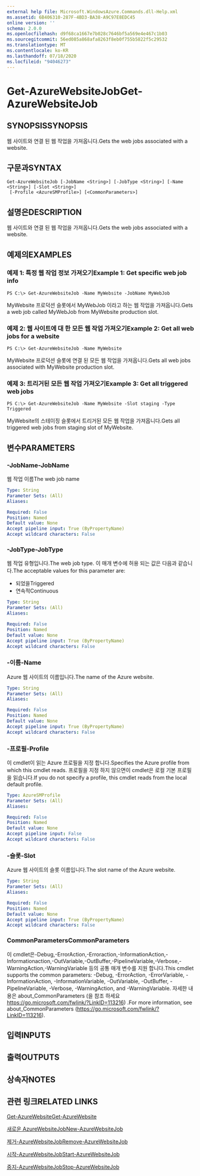 ```yaml
---
external help file: Microsoft.WindowsAzure.Commands.dll-Help.xml
ms.assetid: 6B406310-287F-4BD3-BA38-A9C97E8EDC45
online version: ''
schema: 2.0.0
ms.openlocfilehash: d9f68ca1667e7b028c7646bf5a569e4e467c1b03
ms.sourcegitcommit: 56ed085a868afa8263f8eb0f755b5822f5c29532
ms.translationtype: MT
ms.contentlocale: ko-KR
ms.lasthandoff: 07/18/2020
ms.locfileid: "94046273"
---
```

# <span data-ttu-id="22ef6-101">Get-AzureWebsiteJob</span><span class="sxs-lookup"><span data-stu-id="22ef6-101">Get-AzureWebsiteJob</span></span>

## <span data-ttu-id="22ef6-102">SYNOPSIS</span><span class="sxs-lookup"><span data-stu-id="22ef6-102">SYNOPSIS</span></span>
<span data-ttu-id="22ef6-103">웹 사이트와 연결 된 웹 작업을 가져옵니다.</span><span class="sxs-lookup"><span data-stu-id="22ef6-103">Gets the web jobs associated with a website.</span></span>

## <span data-ttu-id="22ef6-104">구문과</span><span class="sxs-lookup"><span data-stu-id="22ef6-104">SYNTAX</span></span>

```
Get-AzureWebsiteJob [-JobName <String>] [-JobType <String>] [-Name <String>] [-Slot <String>]
 [-Profile <AzureSMProfile>] [<CommonParameters>]
```

## <span data-ttu-id="22ef6-105">설명은</span><span class="sxs-lookup"><span data-stu-id="22ef6-105">DESCRIPTION</span></span>
<span data-ttu-id="22ef6-106">웹 사이트와 연결 된 웹 작업을 가져옵니다.</span><span class="sxs-lookup"><span data-stu-id="22ef6-106">Gets the web jobs associated with a website.</span></span>

## <span data-ttu-id="22ef6-107">예제의</span><span class="sxs-lookup"><span data-stu-id="22ef6-107">EXAMPLES</span></span>

### <span data-ttu-id="22ef6-108">예제 1: 특정 웹 작업 정보 가져오기</span><span class="sxs-lookup"><span data-stu-id="22ef6-108">Example 1: Get specific web job info</span></span>
```
PS C:\> Get-AzureWebsiteJob -Name MyWebsite -JobName MyWebJob
```

<span data-ttu-id="22ef6-109">MyWebsite 프로덕션 슬롯에서 MyWebJob 이라고 하는 웹 작업을 가져옵니다.</span><span class="sxs-lookup"><span data-stu-id="22ef6-109">Gets a web job called MyWebJob from MyWebsite production slot.</span></span>

### <span data-ttu-id="22ef6-110">예제 2: 웹 사이트에 대 한 모든 웹 작업 가져오기</span><span class="sxs-lookup"><span data-stu-id="22ef6-110">Example 2: Get all web jobs for a website</span></span>
```
PS C:\> Get-AzureWebsiteJob -Name MyWebsite
```

<span data-ttu-id="22ef6-111">MyWebsite 프로덕션 슬롯에 연결 된 모든 웹 작업을 가져옵니다.</span><span class="sxs-lookup"><span data-stu-id="22ef6-111">Gets all web jobs associated with MyWebsite production slot.</span></span>

### <span data-ttu-id="22ef6-112">예제 3: 트리거된 모든 웹 작업 가져오기</span><span class="sxs-lookup"><span data-stu-id="22ef6-112">Example 3: Get all triggered web jobs</span></span>
```
PS C:\> Get-AzureWebsiteJob -Name MyWebsite -Slot staging -Type Triggered
```

<span data-ttu-id="22ef6-113">MyWebsite의 스테이징 슬롯에서 트리거된 모든 웹 작업을 가져옵니다.</span><span class="sxs-lookup"><span data-stu-id="22ef6-113">Gets all triggered web jobs from staging slot of MyWebsite.</span></span>

## <span data-ttu-id="22ef6-114">변수</span><span class="sxs-lookup"><span data-stu-id="22ef6-114">PARAMETERS</span></span>

### <span data-ttu-id="22ef6-115">-JobName</span><span class="sxs-lookup"><span data-stu-id="22ef6-115">-JobName</span></span>
<span data-ttu-id="22ef6-116">웹 작업 이름</span><span class="sxs-lookup"><span data-stu-id="22ef6-116">The web job name</span></span>

```yaml
Type: String
Parameter Sets: (All)
Aliases: 

Required: False
Position: Named
Default value: None
Accept pipeline input: True (ByPropertyName)
Accept wildcard characters: False
```

### <span data-ttu-id="22ef6-117">-JobType</span><span class="sxs-lookup"><span data-stu-id="22ef6-117">-JobType</span></span>
<span data-ttu-id="22ef6-118">웹 작업 유형입니다.</span><span class="sxs-lookup"><span data-stu-id="22ef6-118">The web job type.</span></span>
<span data-ttu-id="22ef6-119">이 매개 변수에 허용 되는 값은 다음과 같습니다.</span><span class="sxs-lookup"><span data-stu-id="22ef6-119">The acceptable values for this parameter are:</span></span>

- <span data-ttu-id="22ef6-120">되었을</span><span class="sxs-lookup"><span data-stu-id="22ef6-120">Triggered</span></span>
- <span data-ttu-id="22ef6-121">연속적</span><span class="sxs-lookup"><span data-stu-id="22ef6-121">Continuous</span></span>

```yaml
Type: String
Parameter Sets: (All)
Aliases: 

Required: False
Position: Named
Default value: None
Accept pipeline input: True (ByPropertyName)
Accept wildcard characters: False
```

### <span data-ttu-id="22ef6-122">-이름</span><span class="sxs-lookup"><span data-stu-id="22ef6-122">-Name</span></span>
<span data-ttu-id="22ef6-123">Azure 웹 사이트의 이름입니다.</span><span class="sxs-lookup"><span data-stu-id="22ef6-123">The name of the Azure website.</span></span>

```yaml
Type: String
Parameter Sets: (All)
Aliases: 

Required: False
Position: Named
Default value: None
Accept pipeline input: True (ByPropertyName)
Accept wildcard characters: False
```

### <span data-ttu-id="22ef6-124">-프로필</span><span class="sxs-lookup"><span data-stu-id="22ef6-124">-Profile</span></span>
<span data-ttu-id="22ef6-125">이 cmdlet이 읽는 Azure 프로필을 지정 합니다.</span><span class="sxs-lookup"><span data-stu-id="22ef6-125">Specifies the Azure profile from which this cmdlet reads.</span></span>
<span data-ttu-id="22ef6-126">프로필을 지정 하지 않으면이 cmdlet은 로컬 기본 프로필을 읽습니다.</span><span class="sxs-lookup"><span data-stu-id="22ef6-126">If you do not specify a profile, this cmdlet reads from the local default profile.</span></span>

```yaml
Type: AzureSMProfile
Parameter Sets: (All)
Aliases: 

Required: False
Position: Named
Default value: None
Accept pipeline input: False
Accept wildcard characters: False
```

### <span data-ttu-id="22ef6-127">-슬롯</span><span class="sxs-lookup"><span data-stu-id="22ef6-127">-Slot</span></span>
<span data-ttu-id="22ef6-128">Azure 웹 사이트의 슬롯 이름입니다.</span><span class="sxs-lookup"><span data-stu-id="22ef6-128">The slot name of the Azure website.</span></span>

```yaml
Type: String
Parameter Sets: (All)
Aliases: 

Required: False
Position: Named
Default value: None
Accept pipeline input: True (ByPropertyName)
Accept wildcard characters: False
```

### <span data-ttu-id="22ef6-129">CommonParameters</span><span class="sxs-lookup"><span data-stu-id="22ef6-129">CommonParameters</span></span>
<span data-ttu-id="22ef6-130">이 cmdlet은-Debug,-ErrorAction,-Erroraction,-InformationAction,-Informationaction,-OutVariable,-OutBuffer,-PipelineVariable,-Verbose,-WarningAction,-WarningVariable 등의 공통 매개 변수를 지원 합니다.</span><span class="sxs-lookup"><span data-stu-id="22ef6-130">This cmdlet supports the common parameters: -Debug, -ErrorAction, -ErrorVariable, -InformationAction, -InformationVariable, -OutVariable, -OutBuffer, -PipelineVariable, -Verbose, -WarningAction, and -WarningVariable.</span></span> <span data-ttu-id="22ef6-131">자세한 내용은 about_CommonParameters (을 참조 하세요 https://go.microsoft.com/fwlink/?LinkID=113216) .</span><span class="sxs-lookup"><span data-stu-id="22ef6-131">For more information, see about_CommonParameters (https://go.microsoft.com/fwlink/?LinkID=113216).</span></span>

## <span data-ttu-id="22ef6-132">입력</span><span class="sxs-lookup"><span data-stu-id="22ef6-132">INPUTS</span></span>

## <span data-ttu-id="22ef6-133">출력</span><span class="sxs-lookup"><span data-stu-id="22ef6-133">OUTPUTS</span></span>

## <span data-ttu-id="22ef6-134">상속자</span><span class="sxs-lookup"><span data-stu-id="22ef6-134">NOTES</span></span>

## <span data-ttu-id="22ef6-135">관련 링크</span><span class="sxs-lookup"><span data-stu-id="22ef6-135">RELATED LINKS</span></span>

[<span data-ttu-id="22ef6-136">Get-AzureWebsite</span><span class="sxs-lookup"><span data-stu-id="22ef6-136">Get-AzureWebsite</span></span>](./Get-AzureWebsite.md)

[<span data-ttu-id="22ef6-137">새로운 AzureWebsiteJob</span><span class="sxs-lookup"><span data-stu-id="22ef6-137">New-AzureWebsiteJob</span></span>](./New-AzureWebsiteJob.md)

[<span data-ttu-id="22ef6-138">제거-AzureWebsiteJob</span><span class="sxs-lookup"><span data-stu-id="22ef6-138">Remove-AzureWebsiteJob</span></span>](./Remove-AzureWebsiteJob.md)

[<span data-ttu-id="22ef6-139">시작-AzureWebsiteJob</span><span class="sxs-lookup"><span data-stu-id="22ef6-139">Start-AzureWebsiteJob</span></span>](./Start-AzureWebsiteJob.md)

[<span data-ttu-id="22ef6-140">중지-AzureWebsiteJob</span><span class="sxs-lookup"><span data-stu-id="22ef6-140">Stop-AzureWebsiteJob</span></span>](./Stop-AzureWebsiteJob.md)


